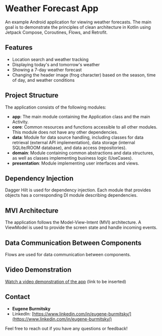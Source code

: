 # Weather Forecast App

An example Android application for viewing weather forecasts. The main goal is to demonstrate the principles of clean architecture in Kotlin using Jetpack Compose, Coroutines, Flows, and Retrofit.

## Features
- Location search and weather tracking
- Displaying today's and tomorrow's weather
- Showing a 7-day weather forecast
- Changing the header image (frog character) based on the season, time of day, and weather conditions

## Project Structure

The application consists of the following modules:
- **app**: The main module containing the Application class and the main Activity.
- **core**: Common resources and functions accessible to all other modules. This module does not have any other dependencies.
- **data**: Module for data source handling, including classes for data retrieval (external API implementation), data storage (internal SQLite/ROOM database), and data access (repositories).
- **domain**: Module containing common abstractions and data structures, as well as classes implementing business logic (UseCases).
- **presentation**: Module implementing user interfaces and views.

## Dependency Injection

Dagger Hilt is used for dependency injection. Each module that provides objects has a corresponding DI module describing dependencies.

## MVI Architecture

The application follows the Model-View-Intent (MVI) architecture. A ViewModel is used to provide the screen state and handle incoming events.

## Data Communication Between Components

Flows are used for data communication between components.

## Video Demonstration

[Watch a video demonstration of the app](#) (link to be inserted)

## Contact
- **Eugene Burmitsky**
- LinkedIn: [https://www.linkedin.com/in/eugene-burmitsky/](https://www.linkedin.com/in/eugene-burmitsky/)

Feel free to reach out if you have any questions or feedback!
